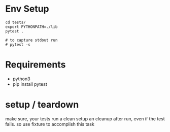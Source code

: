 # Env Setup
```shell
cd tests/
export PYTHONPATH=./lib
pytest .

# to capture stdout run
# pytest -s
``` 

# Requirements
- python3
- pip install pytest

# setup / teardown
make sure, your tests run a clean setup an cleanup after run, even if the test fails. so use fixture to accomplish this task
